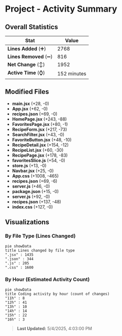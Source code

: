 # Project - Activity Summary 

## Overall Statistics

| Stat                   | Value                                                             |
| ---------------------- | ----------------------------------------------------------------- |
| **Lines Added** (➕)   | 2768                                          |
| **Lines Removed** (➖) | 816                                        |
| **Net Change** (↕)    | 1952                |
| **Active Time** (⌚)   | 152 minutes |


## Modified Files
- **main.jsx** (+28, -0)
- **App.jsx** (+62, -0)
- **recipes.json** (+69, -0)
- **HomePage.jsx** (+243, -88)
- **FavoritesPage.jsx** (+80, -1)
- **RecipeForm.jsx** (+217, -73)
- **SearchFilter.jsx** (+43, -0)
- **FavoriteButton.jsx** (+48, -10)
- **RecipeDetail.jsx** (+154, -12)
- **RecipeList.jsx** (+60, -30)
- **RecipePage.jsx** (+178, -83)
- **favoritesSlice.js** (+54, -0)
- **store.js** (+13, -0)
- **Navbar.jsx** (+25, -0)
- **App.css** (+1008, -465)
- **recipes.json** (+69, -6)
- **server.js** (+46, -0)
- **package.json** (+15, -0)
- **server.js** (+92, -0)
- **recipes.json** (+137, -48)
- **index.css** (+127, -0)

## Visualizations

### By File Type (Lines Changed)

```mermaid
pie showData
title Lines changed by file type
".jsx" : 1435
".json" : 344
".js" : 205
".css" : 1600
```

### By Hour (Estimated Activity Count)

```mermaid
pie showData
title Coding activity by hour (count of changes)
"11h" : 8
"12h" : 41
"13h" : 10
"14h" : 14
"15h" : 22
"16h" : 3
```


> **Last Updated:** 5/4/2025, 4:03:00 PM